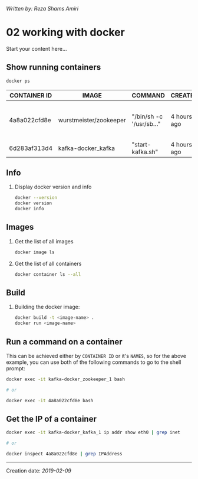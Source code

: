 _Written by: Reza Shams Amiri_

# 02 working with docker

Start your content here...

## Show running containers

``` sh
docker ps
```

| CONTAINER ID | IMAGE | COMMAND | CREATED | STATUS | PORTS | NAMES |
| ------------ | ----- | ------- | ------- | ------ | ----- | ----- |
| 4a8a022cfd8e | wurstmeister/zookeeper | "/bin/sh -c '/usr/sb…" | 4 hours ago | Up 4 hours | 22/tcp, 2888/tcp, 3888/tcp, 0.0.0.0:2181->2181/tcp | kafka\-docker\_zookeeper\_1 |
| 6d283af313d4 | kafka-docker_kafka | "start-kafka.sh" | 4 hours ago | Up 3 hours | 0.0.0.0:32772->9092/tcp | kafka\-docker\_kafka\_1 |

## Info

1. Display docker version and info   
    ``` sh
    docker --version
    docker version
    docker info
    ```

## Images

1. Get the list of all images   
    ``` sh
    docker image ls
    ```
1. Get the list of all containers   
    ``` sh
    docker container ls --all
    ```

## Build

1. Building the docker image:   
    ``` sh
    docker build -t <image-name> .
    docker run <image-name>
    ```

## Run a command on a container

This can be achieved either by `CONTAINER ID` or it's `NAMES`, so for the above example, you can use both of the following commands to go to the shell prompt:

``` sh
docker exec -it kafka-docker_zookeeper_1 bash

# or

docker exec -it 4a8a022cfd8e bash
```

## Get the IP of a container

``` sh
docker exec -it kafka-docker_kafka_1 ip addr show eth0 | grep inet

# or

docker inspect 4a8a022cfd8e | grep IPAddress
```

- - -
Creation date: _2019-02-09_

